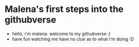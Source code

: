 # Malena's first steps into the githubverse
- hello, i'm malena. welcome to my githubverse :) 
- have fun watching me have no clue as to what i'm doing :D
